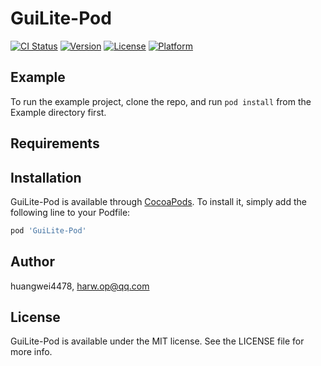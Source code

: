 # GuiLite-Pod

[![CI Status](https://img.shields.io/travis/huangwei4478/GuiLite-Pod.svg?style=flat)](https://travis-ci.org/huangwei4478/GuiLite-Pod)
[![Version](https://img.shields.io/cocoapods/v/GuiLite-Pod.svg?style=flat)](https://cocoapods.org/pods/GuiLite-Pod)
[![License](https://img.shields.io/cocoapods/l/GuiLite-Pod.svg?style=flat)](https://cocoapods.org/pods/GuiLite-Pod)
[![Platform](https://img.shields.io/cocoapods/p/GuiLite-Pod.svg?style=flat)](https://cocoapods.org/pods/GuiLite-Pod)

## Example

To run the example project, clone the repo, and run `pod install` from the Example directory first.

## Requirements

## Installation

GuiLite-Pod is available through [CocoaPods](https://cocoapods.org). To install
it, simply add the following line to your Podfile:

```ruby
pod 'GuiLite-Pod'
```

## Author

huangwei4478, harw.op@qq.com

## License

GuiLite-Pod is available under the MIT license. See the LICENSE file for more info.
